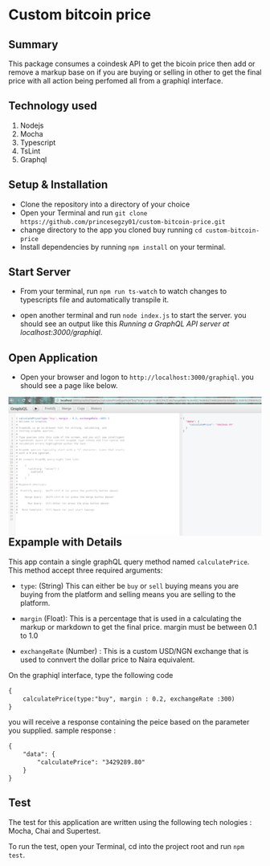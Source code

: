 # Custom bitcoin price

## Summary  
This package consumes a coindesk API to get the bicoin price then add or remove a markup base on if you are buying or selling in other to get the final price with all action being perfomed all from a graphiql interface.

## Technology used
1. Nodejs
2. Mocha  
3. Typescript
4. TsLint
5. Graphql


##  Setup & Installation
- Clone the repository into a directory of your choice
- Open your Terminal and run `git clone https://github.com/princesegzy01/custom-bitcoin-price.git`
- change directory to the app you cloned buy running `cd custom-bitcoin-price`
- Install dependencies by running `npm install` on your terminal.

## Start Server
- From your terminal, run  `npm run ts-watch` to watch changes to typescripts file and automatically transpile it.

- open another terminal and run `node index.js` to start the server. you should see an output like this *Running a GraphQL API server at localhost:3000/graphiql*.

## Open Application
- Open your browser and logon to `http://localhost:3000/graphiql`. you should see a page like below.


<img src="https://raw.githubusercontent.com/princesegzy01/custom-bitcoin-price/master/graphQL.png"
     alt="Markdown Monster icon"
     style="float: left; margin-right: 10px;" />

## Expample with Details
This app contain a single graphQL query method named `calculatePrice`. This method accept three required arguments:

- `type`: (String) This can either be `buy` or `sell` buying means you are buying from the platform and selling means you are selling to the platform.

- `margin` (Float): This is a percentage that is used in a calculating the markup or markdown to get the final price. margin must be between 0.1 to 1.0

- `exchangeRate` (Number) : This is a custom USD/NGN exchange  that is used to connvert the dollar price to Naira equivalent.

On the graphiql interface, type the following code 

    {  
        calculatePrice(type:"buy", margin : 0.2, exchangeRate :300) 
    }

you will receive a response containing the peice based on the parameter you supplied. sample response : 

    {
        "data": {
            "calculatePrice": "3429289.80"
        }
    }

## Test

The test for this application are written using the following tech nologies : Mocha, Chai and Supertest.

To run the test, open your Terminal, cd into the project root and run  `npm test`.

